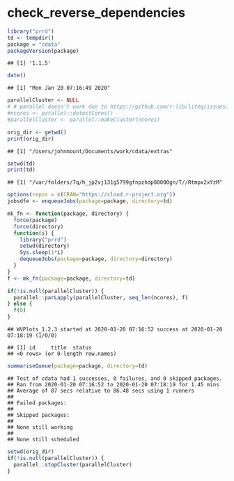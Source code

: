 check\_reverse\_dependencies
================

``` r
library("prrd")
td <- tempdir()
package = "cdata"
packageVersion(package)
```

    ## [1] '1.1.5'

``` r
date()
```

    ## [1] "Mon Jan 20 07:16:49 2020"

``` r
parallelCluster <- NULL
# # parallel doesn't work due to https://github.com/r-lib/liteq/issues/22
#ncores <- parallel::detectCores()
#parallelCluster <- parallel::makeCluster(ncores)

orig_dir <- getwd()
print(orig_dir)
```

    ## [1] "/Users/johnmount/Documents/work/cdata/extras"

``` r
setwd(td)
print(td)
```

    ## [1] "/var/folders/7q/h_jp2vj131g5799gfnpzhdp80000gn/T//Rtmpx2xYzM"

``` r
options(repos = c(CRAN="https://cloud.r-project.org"))
jobsdfe <- enqueueJobs(package=package, directory=td)

mk_fn <- function(package, directory) {
  force(package)
  force(directory)
  function(i) {
    library("prrd")
    setwd(directory)
    Sys.sleep(1*i)
    dequeueJobs(package=package, directory=directory)
  }
}
f <- mk_fn(package=package, directory=td)

if(!is.null(parallelCluster)) {
  parallel::parLapply(parallelCluster, seq_len(ncores), f)
} else {
  f(0)
}
```

    ## WVPlots_1.2.3 started at 2020-01-20 07:16:52 success at 2020-01-20 07:18:19 (1/0/0)

    ## [1] id     title  status
    ## <0 rows> (or 0-length row.names)

``` r
summariseQueue(package=package, directory=td)
```

    ## Test of cdata had 1 successes, 0 failures, and 0 skipped packages. 
    ## Ran from 2020-01-20 07:16:52 to 2020-01-20 07:18:19 for 1.45 mins 
    ## Average of 87 secs relative to 86.48 secs using 1 runners
    ## 
    ## Failed packages:   
    ## 
    ## Skipped packages:   
    ## 
    ## None still working
    ## 
    ## None still scheduled

``` r
setwd(orig_dir)
if(!is.null(parallelCluster)) {
  parallel::stopCluster(parallelCluster)
}
```
